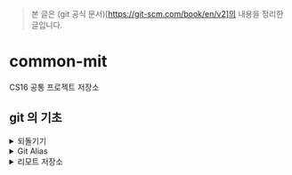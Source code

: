 > 본 글은 (git 공식 문서)[https://git-scm.com/book/en/v2]의 내용을 정리한 글입니다.

# common-mit
CS16 공통 프로젝트 저장소

## git 의 기초

<details>
<summary>되돌기기</summary>

일을 하다보면 모든 단계에서 어떤 것을 되돌리고(Undo) 싶을 때가 있다.  
아래에서 살펴볼 방법들은 한번 실행하면 되돌릴 수 없다.  

### 커밋을 수정하고 싶을 때

다시 커밋하고 싶으면 파일 수정 작업을 하고, Staging Area에 추가한 다음 `--amend` 옵션을 사용하여 커밋을 재작성 할 수 있다.

```text
$ git commit -m 'initial commit'
$ git add forgotten_file
$ git commit --amend
```

여기서 실행한 3개의 명령어는 모두 커밋 한 개로 기록된다. 두 번째 커밋은 첫 번째 커밋을 덮어쓴다. 

<br>

### 파일 상태를 Unstage로 변경하기

`git add `명령어를 통해 Stage Area 에 올린 파일을다시 Unstage 로 변경하는 명령어는 다음과 같다.

```text
$ git reset HEAD <fild>
```

어떤 파일을 reset할 수 있는지는 `git satus` 명령을 통해 확인할 수 있다.

```text
$ git status
On branch master
Changes to be committed:
  (use "git reset HEAD <file>..." to unstage) // 친절하게 git에서 알려준다.

    renamed:    README.md -> README
    modified:   CONTRIBUTING.md
```

<br>

### Modified 파일 되돌리기

어떠한 파일을 수정했는데, 마음에 들지 않아서 다시 커밋 시점의 파일로 되돌리려 한다. 그때, 아래의 명령어를 사용할 수 있다.

```text
$ git checkout -- <file>
```

이 또한 `git status` 명령어로 확인할 수 있다.

```text
Changes not staged for commit:
  (use "git add <file>..." to update what will be committed)
  (use "git checkout -- <file>..." to discard changes in working directory)

    modified:   CONTRIBUTING.md
```

<br>

> 중요
> 위의 명령어는 위험한 명령어들이다. 원래 파일로 덮어 썼기 때문에 수정한 내용은 전부 사라진다.
> 수정한 내용이 진짜 마음에 들지 않을 때만 사용하자.

</details>

<details>
<summary>Git Alias</summary>
명령을 완벽하게 입력하지 않으면 git 은 알아듣지 못한다. git 의 명령을 전부 입력하는 것이 귀찮다면 `git config`를 사용하여 각 명령의 Alias 을 쉽게 만들 수 있다.

```text
$ git config --global alias.co checkout
$ git config --global alias.br branch
$ git config --global alias.ci commit
$ git config --global alias.st status
```

위의 설정을 통해, `git commit`대신 `git ci`만으로도 커밋을 할 수 있다.

<br>

이미 있는 명령을 새로운 명령으로 만들어 사용할 수도 있다.

```text
$ git config --global alias.unstage 'reset HEAD --'
```

아래 두 명령은 동일한 명령이다.

```text
$ git unstage fileA
$ git reset HEAD -- fileA
```

<br>

그리고 git의 명령어뿐만 아니라 외부 명령어도 실행할 수 있다. `!`를 제일 앞에 추가하면 외부 명령을 실행한다.  
커스텀 스크립트를 만들어서 사용할 때 매우 유용하다. 아래 명령은 git visual 이라고 입력하면 gitk 가 실행된다.  

```text
$ git config --global alias.visual '!gitk'
```

</details>

<details>
<summary>리모트 저장소</summary>

리모트 저장소란 인터넷이나 네트워크 어딘가에 있는 저장소를 말한다.
`git remote` 명령으로 현재 프로젝트에 등록된 리모트 저장소를 확인할 수 있다.

```text
$ git clone https://github.com/schacon/ticgit
Cloning into 'ticgit'...
remote: Reusing existing pack: 1857, done.
remote: Total 1857 (delta 0), reused 0 (delta 0)
Receiving objects: 100% (1857/1857), 374.35 KiB | 268.00 KiB/s, done.
Resolving deltas: 100% (772/772), done.
Checking connectivity... done.
$ cd ticgit
$ git remote
origin
```
> 저장소를 `Clone` 하면 `origin`이라는 이름으로 리모트 저장소가 자동으로 등록된다.
<br>
`-v` 옵션을 주어 단축이름과 URL을 함께 볼 수 있다.

```text
$ git remote -v
origin	https://github.com/schacon/ticgit (fetch)
origin	https://github.com/schacon/ticgit (push)
```

<br>

### 리모트 저장소 추가하기

`git remote add <단축이름> <url>` 명령을 사용하여, 기존 워킹 디렉토리에 새 리모트 저장소를 쉽게 추가할 수 있다.

```text
$ git remote
origin
$ git remote add pb https://github.com/paulboone/ticgit # URL을 pb 라는 이름으로 사용함을 명시
$ git remote -v
origin	https://github.com/schacon/ticgit (fetch)
origin	https://github.com/schacon/ticgit (push)
pb	https://github.com/paulboone/ticgit (fetch)
pb	https://github.com/paulboone/ticgit (push)
```

<br>

### 리모트 저장소를 Pull 하거나 Fetch 하기

```text
$ git fetch <remote>  # 리모트 저장소의 데이터를 모두 로컬로 가져온다.
$ git pull <remote>   # fetch 후 자동으로 merge 한다.
```
<br>

### 리모트 저장소에 Push 하기

`git push <리모트 저장소 이름> <브랜치 이름>` 명령어로, 프로젝트를 공유할 수 있다.<br>
이 명령어는 Clone 한 리모트 저장소에 `쓰기 권한`이 있고, Clone 하고 난 이후 아무도 원격 저장소에 `Push 하지 않았을 때`만 사용할 수 있다.<br>

<br>

### 리모트 저장소 살펴보기

`git remote show <리모트 저장소 이름>` 명령으로 리모트 저장소의 구체적인 정보를 확인할 수 있다.

```text
$ git remote show origin
* remote origin
  Fetch URL: https://github.com/schacon/ticgit
  Push  URL: https://github.com/schacon/ticgit
  HEAD branch: master
  Remote branches:
    master                               tracked
    dev-branch                           tracked
  Local branch configured for 'git pull':
    master merges with remote master
  Local ref configured for 'git push':
    master pushes to master (up to date)
```

<br>

### 리모트 저장소 이름을 바꾸거나 리모트 저장소 삭제하기

`git remote rename` 명령으로 리모트 저장소의 이름을 변경할 수 있다.

```text
$ git remote rename pb paul
```

</details>

